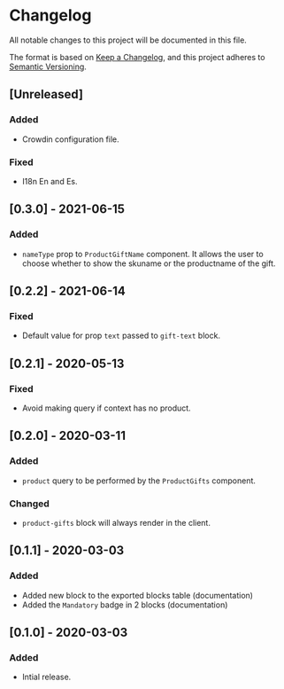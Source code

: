 # Changelog

All notable changes to this project will be documented in this file.

The format is based on [Keep a Changelog](https://keepachangelog.com/en/1.0.0/),
and this project adheres to [Semantic Versioning](https://semver.org/spec/v2.0.0.html).

## [Unreleased]

### Added
- Crowdin configuration file.

### Fixed
- I18n En and Es.

## [0.3.0] - 2021-06-15
### Added
- `nameType` prop to `ProductGiftName` component. It allows the user to choose whether to show the skuname or the productname of the gift.

## [0.2.2] - 2021-06-14
### Fixed
- Default value for prop `text` passed to `gift-text` block.

## [0.2.1] - 2020-05-13
### Fixed
- Avoid making query if context has no product.

## [0.2.0] - 2020-03-11
### Added
- `product` query to be performed by the `ProductGifts` component.

### Changed
- `product-gifts` block will always render in the client.

## [0.1.1] - 2020-03-03

### Added
- Added new block to the exported blocks table (documentation)
- Added the `Mandatory` badge in 2 blocks (documentation)

## [0.1.0] - 2020-03-03

### Added
- Intial release.

